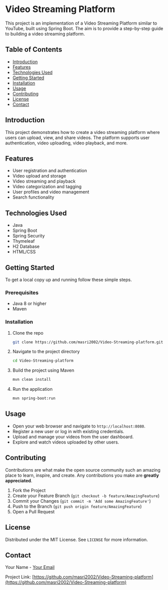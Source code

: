 # Video Streaming Platform

This project is an implementation of a Video Streaming Platform similar to YouTube, built using Spring Boot. The aim is to provide a step-by-step guide to building a video streaming platform.

## Table of Contents
- [Introduction](#introduction)
- [Features](#features)
- [Technologies Used](#technologies-used)
- [Getting Started](#getting-started)
- [Installation](#installation)
- [Usage](#usage)
- [Contributing](#contributing)
- [License](#license)
- [Contact](#contact)

## Introduction
This project demonstrates how to create a video streaming platform where users can upload, view, and share videos. The platform supports user authentication, video uploading, video playback, and more.

## Features
- User registration and authentication
- Video upload and storage
- Video streaming and playback
- Video categorization and tagging
- User profiles and video management
- Search functionality

## Technologies Used
- Java
- Spring Boot
- Spring Security
- Thymeleaf
- H2 Database
- HTML/CSS

## Getting Started
To get a local copy up and running follow these simple steps.

### Prerequisites
- Java 8 or higher
- Maven

### Installation
1. Clone the repo
   ```sh
   git clone https://github.com/masri2002/Video-Streaming-platform.git
   ```
2. Navigate to the project directory
   ```sh
   cd Video-Streaming-platform
   ```
3. Build the project using Maven
   ```sh
   mvn clean install
   ```
4. Run the application
   ```sh
   mvn spring-boot:run
   ```

## Usage
- Open your web browser and navigate to `http://localhost:8080`.
- Register a new user or log in with existing credentials.
- Upload and manage your videos from the user dashboard.
- Explore and watch videos uploaded by other users.

## Contributing
Contributions are what make the open source community such an amazing place to learn, inspire, and create. Any contributions you make are **greatly appreciated**.

1. Fork the Project
2. Create your Feature Branch (`git checkout -b feature/AmazingFeature`)
3. Commit your Changes (`git commit -m 'Add some AmazingFeature'`)
4. Push to the Branch (`git push origin feature/AmazingFeature`)
5. Open a Pull Request

## License
Distributed under the MIT License. See `LICENSE` for more information.

## Contact
Your Name - [Your Email](mailto:ahmadmcs2002@gmail.com)

Project Link: [https://github.com/masri2002/Video-Streaming-platform](https://github.com/masri2002/Video-Streaming-platform)
